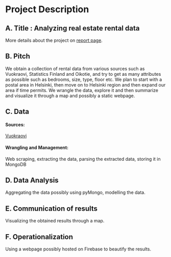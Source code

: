 # Project Description

## A. Title : Analyzing real estate rental data
More details about the project on [report page](https://github.com/rupshabagchi/helsinkiApartmentPrices/blob/master/report.md).

## B. Pitch

We obtain a collection of rental data from various sources such as Vuokraovi, Statistics Finland and Oikotie, and try to get as many attributes as possible such as bedrooms, size, type, floor etc. We plan to start with a postal area in Helsinki, then move on to Helsinki region and then expand our area if time permits. We wrangle the data, explore it and then summarize and visualize it through a map and possibly a static webpage.

## C. Data

#### Sources:
[Vuokraovi](vuokraovi.com)

####  Wrangling and Management:

Web scraping, extracting the data, parsing the extracted data, storing it in MongoDB

## D. Data Analysis

Aggregating the data possibly using pyMongo, modelling the data.

## E. Communication of results
Visualizing the obtained results through a map.

## F. Operationalization
Using a webpage possibly hosted on Firebase to beautify the results.
